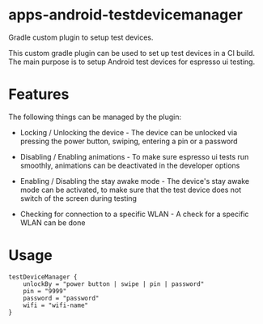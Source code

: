 # apps-android-testdevicemanager
Gradle custom plugin to setup test devices.

This custom gradle plugin can be used to set up test devices in a CI build. 
The main purpose is to setup Android test devices for espresso ui testing.

# Features
The following things can be managed by the plugin:

- Locking / Unlocking the device - The device can be unlocked via pressing the power button, swiping, entering a pin or a password

- Disabling / Enabling animations - To make sure espresso ui tests run smoothly, animations can be deactivated in the developer options 

- Enabling / Disabling the stay awake mode - The device's stay awake mode can be activated, to make sure that the test device does not switch of the screen during testing

- Checking for connection to a specific WLAN - A check for a specific WLAN can be done


# Usage

``` 
testDeviceManager {
    unlockBy = "power button | swipe | pin | password"
    pin = "9999"
    password = "password"
    wifi = "wifi-name"
}
```
